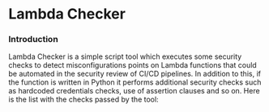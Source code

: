 # Lambda Checker

### Introduction
Lambda Checker is a simple script tool which executes some security checks to detect misconfigurations points on Lambda functions that could be automated in the security review of CI/CD pipelines. In addition to this, if the function is written in Python it performs additional security checks such as hardcoded credentials checks, use of assertion clauses and so on. Here is the list with the checks passed by the tool:

